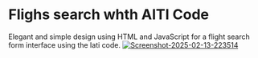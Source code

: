 # Flighs search whth AITI Code
 Elegant and simple design using HTML and JavaScript for a flight search form interface using the Iati code.
<a href="https://ibb.co/9Hh4yQ7Z"><img src="https://i.ibb.co/KxDsVTJK/Screenshot-2025-02-13-223514.png" alt="Screenshot-2025-02-13-223514" border="0"></a>
